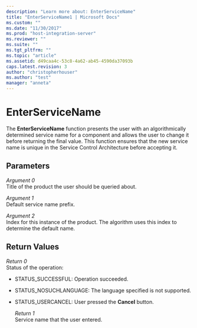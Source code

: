 ```yaml
---
description: "Learn more about: EnterServiceName"
title: "EnterServiceName1 | Microsoft Docs"
ms.custom: ""
ms.date: "11/30/2017"
ms.prod: "host-integration-server"
ms.reviewer: ""
ms.suite: ""
ms.tgt_pltfrm: ""
ms.topic: "article"
ms.assetid: d49caa4c-53c8-4a62-ab45-4590da37093b
caps.latest.revision: 3
author: "christopherhouser"
ms.author: "test"
manager: "anneta"
---
```

# EnterServiceName
The **EnterServiceName** function presents the user with an algorithmically determined service name for a component and allows the user to change it before returning the final value. This function ensures that the new service name is unique in the Service Control Architecture before accepting it.  
  
## Parameters  
 *Argument 0*  
 Title of the product the user should be queried about.  
  
 *Argument 1*  
 Default service name prefix.  
  
 *Argument 2*  
 Index for this instance of the product. The algorithm uses this index to determine the default name.  
  
## Return Values  
 *Return 0*  
 Status of the operation:  
  
- STATUS_SUCCESSFUL: Operation succeeded.  
  
- STATUS_NOSUCHLANGUAGE: The language specified is not supported.  
  
- STATUS_USERCANCEL: User pressed the **Cancel** button.  
  
  *Return 1*  
  Service name that the user entered.
